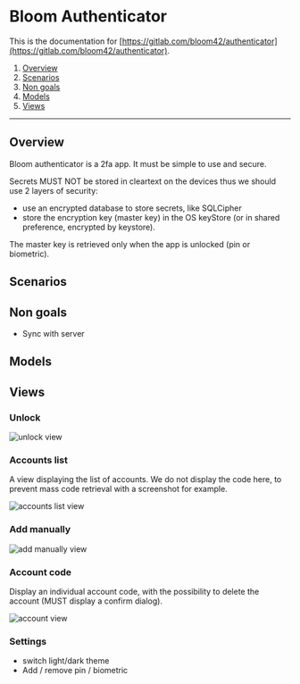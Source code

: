 # Bloom Authenticator

This is the documentation for [https://gitlab.com/bloom42/authenticator](https://gitlab.com/bloom42/authenticator).

1. [Overview](#overview)
2. [Scenarios](#scenarios)
3. [Non goals](#non-goals)
4. [Models](#models)
5. [Views](#views)

-------------------


## Overview

Bloom authenticator is a 2fa app. It must be simple to use and secure.

Secrets MUST NOT be stored in cleartext on the devices thus we should use 2 layers of security:
* use an encrypted database to store secrets, like SQLCipher
* store the encryption key (master key) in the OS keyStore (or in shared preference, encrypted by
keystore).

The master key is retrieved only when the app is unlocked (pin or biometric).


## Scenarios

## Non goals

* Sync with server


## Models


## Views

### Unlock

![unlock view](views/unlock.jpg)

### Accounts list

A view displaying the list of accounts. We do not display the code here, to prevent mass code retrieval with a screenshot for example.

![accounts list view](views/accounts.jpg)


### Add manually

![add manually view](views/add_manually.png)


### Account code

Display an individual account code, with the possibility to delete the account (MUST display a confirm dialog).

![account view](views/account.jpg)

### Settings

* switch light/dark theme
* Add / remove pin / biometric
